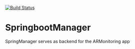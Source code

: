 [![Build Status](https://travis-ci.org/FinalworkDigX/SpringbootManager.svg?branch=master)](https://travis-ci.org/FinalworkDigX/SpringbootManager)

# SpringbootManager

SpringManager serves as backend for the ARMonitoring app
